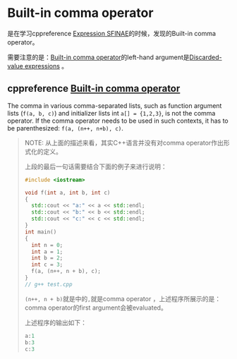 # Built-in comma operator

是在学习cppreference [Expression SFINAE](https://en.cppreference.com/w/cpp/language/sfinae#Expression_SFINAE)的时候，发现的Built-in comma operator。

需要注意的是：[Built-in comma operator](https://en.cppreference.com/w/cpp/language/operator_other#Built-in_comma_operator)的left-hand argument是[Discarded-value expressions](https://en.cppreference.com/w/cpp/language/expressions#Discarded-value_expressions) 。

## cppreference [Built-in comma operator](https://en.cppreference.com/w/cpp/language/operator_other#Built-in_comma_operator)



The comma in various comma-separated lists, such as function argument lists (`f(a, b, c)`) and initializer lists int `a[] = {1,2,3}`, is not the comma operator. If the comma operator needs to be used in such contexts, it has to be parenthesized: `f(a, (n++, n+b), c)`.

> NOTE: 从上面的描述来看，其实C++语言并没有对comma operator作出形式化的定义。
>
> 上段的最后一句话需要结合下面的例子来进行说明：
>
> ```c++
> #include <iostream>
> 
> void f(int a, int b, int c)
> {
> 	std::cout << "a:" << a << std::endl;
> 	std::cout << "b:" << b << std::endl;
> 	std::cout << "c:" << c << std::endl;
> }
> int main()
> {
> 	int n = 0;
> 	int a = 1;
> 	int b = 2;
> 	int c = 3;
> 	f(a, (n++, n + b), c);
> }
> // g++ test.cpp
> ```
>
> `(n++, n + b)`就是中的`,`就是comma operator ，上述程序所展示的是：comma operator的first argument会被evaluated。
>
> 上述程序的输出如下：
>
> ```c++
> a:1
> b:3
> c:3
> ```





